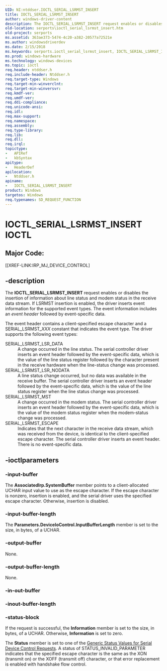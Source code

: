 ```yaml
---
UID: NI:ntddser.IOCTL_SERIAL_LSRMST_INSERT
title: IOCTL_SERIAL_LSRMST_INSERT
author: windows-driver-content
description: The IOCTL_SERIAL_LSRMST_INSERT request enables or disables the insertion of information about line status and modem status in the receive data stream.
old-location: serports\ioctl_serial_lsrmst_insert.htm
old-project: serports
ms.assetid: 363ae373-5474-4c20-a382-20577a72521e
ms.author: windowsdriverdev
ms.date: 2/15/2018
ms.keywords: serports.ioctl_serial_lsrmst_insert, IOCTL_SERIAL_LSRMST_INSERT control code [Serial Ports], IOCTL_SERIAL_LSRMST_INSERT, ntddser/IOCTL_SERIAL_LSRMST_INSERT, serref_d071ffb1-f8ea-44e3-8caa-08e2c51e0198.xml
ms.prod: windows-hardware
ms.technology: windows-devices
ms.topic: ioctl
req.header: ntddser.h
req.include-header: Ntddser.h
req.target-type: Windows
req.target-min-winverclnt: 
req.target-min-winversvr: 
req.kmdf-ver: 
req.umdf-ver: 
req.ddi-compliance: 
req.unicode-ansi: 
req.idl: 
req.max-support: 
req.namespace: 
req.assembly: 
req.type-library: 
req.lib: 
req.dll: 
req.irql: 
topictype:
-	APIRef
-	kbSyntax
apitype:
-	HeaderDef
apilocation:
-	Ntddser.h
apiname:
-	IOCTL_SERIAL_LSRMST_INSERT
product: Windows
targetos: Windows
req.typenames: SD_REQUEST_FUNCTION
---
```


# IOCTL_SERIAL_LSRMST_INSERT IOCTL


##  Major Code: 


[[XREF-LINK:IRP_MJ_DEVICE_CONTROL]

## -description


The <b>IOCTL_SERIAL_LSRMST_INSERT</b> request enables or disables the insertion of information about line status and modem status in the receive data stream. If LSRMST insertion is enabled, the driver inserts event information for the supported event types. The event information includes an <i>event header</i> followed by event-specific data.

The event header contains a client-specified escape character and a SERIAL_LSRMST_<i>XXX</i> constant that indicates the event type. The driver supports the following event types:


<dl>
<dt><a id="SERIAL_LSRMST_LSR_DATA"></a><a id="serial_lsrmst_lsr_data"></a>SERIAL_LSRMST_LSR_DATA</dt>
<dd>
A change occurred in the line status. The serial controller driver inserts an event header followed by the event-specific data, which is the value of the line status register followed by the character present in the receive hardware when the line-status change was processed.

</dd>
<dt><a id="SERIAL_LSRMST_LSR_NODATA"></a><a id="serial_lsrmst_lsr_nodata"></a>SERIAL_LSRMST_LSR_NODATA</dt>
<dd>
A line status change occurred, but no data was available in the receive buffer. The serial controller driver inserts an event header followed by the event-specific data, which is the value of the line status register when the line status change was processed.

</dd>
<dt><a id="SERIAL_LSRMST_MST"></a><a id="serial_lsrmst_mst"></a>SERIAL_LSRMST_MST</dt>
<dd>
A change occurred in the modem status. The serial controller driver inserts an event header followed by the event-specific data, which is the value of the modem status register when the modem-status change was processed.

</dd>
<dt><a id="SERIAL_LSRMST_ESCAPE"></a><a id="serial_lsrmst_escape"></a>SERIAL_LSRMST_ESCAPE</dt>
<dd>
Indicates that the next character in the receive data stream, which was received from the device, is identical to the client-specified escape character. The serial controller driver inserts an event header. There is no event-specific data.

</dd>
</dl>

## -ioctlparameters




### -input-buffer

The <b>AssociatedIrp.SystemBuffer</b> member points to a client-allocated UCHAR input value to use as the escape character. If the escape character is nonzero, insertion is enabled, and the serial driver uses the specified escape character. Otherwise, insertion is disabled.


### -input-buffer-length

The <b>Parameters.DeviceIoControl.InputBufferLength</b> member is set to the size, in bytes, of a UCHAR.


### -output-buffer

None.


### -output-buffer-length

None.


### -in-out-buffer



<text></text>




### -inout-buffer-length



<text></text>




### -status-block

If the request is successful, the <b>Information</b> member is set to the size, in bytes, of a UCHAR. Otherwise, <b>Information</b> is set to zero.

The <b>Status</b> member is set to one of the <a href="https://docs.microsoft.com/en-us/windows-hardware/drivers/serports/serial-device-control-requests2">Generic Status Values for Serial Device Control Requests</a>. A status of STATUS_INVALID_PARAMETER indicates that the specified escape character is the same as the XON (transmit on) or the XOFF (transmit off) character, or that error replacement is enabled with handshake flow control.

